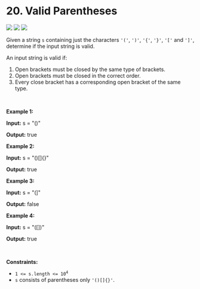 # 20. Valid Parentheses

![][easy-shield]
![][topic1-shield]
![][topic2-shield]

<div><p>Given a string <code>s</code> containing just the characters <code>'('</code>, <code>')'</code>, <code>'{'</code>, <code>'}'</code>, <code>'['</code> and <code>']'</code>, determine if the input string is valid.</p>

<p>An input string is valid if:</p>

<ol>
	<li>Open brackets must be closed by the same type of brackets.</li>
	<li>Open brackets must be closed in the correct order.</li>
	<li>Every close bracket has a corresponding open bracket of the same type.</li>
</ol>

<p>&nbsp;</p>
<p><strong>Example 1:</strong></p>

<div>
<p><strong>Input:</strong> <span>s = "()"</span></p>

<p><strong>Output:</strong> <span>true</span></p>
</div>

<p><strong>Example 2:</strong></p>

<div>
<p><strong>Input:</strong> <span>s = "()[]{}"</span></p>

<p><strong>Output:</strong> <span>true</span></p>
</div>

<p><strong>Example 3:</strong></p>

<div>
<p><strong>Input:</strong> <span>s = "(]"</span></p>

<p><strong>Output:</strong> <span>false</span></p>
</div>

<p><strong>Example 4:</strong></p>

<div>
<p><strong>Input:</strong> <span>s = "([])"</span></p>

<p><strong>Output:</strong> <span>true</span></p>
</div>

<p>&nbsp;</p>
<p><strong>Constraints:</strong></p>

<ul>
	<li><code>1 &lt;= s.length &lt;= 10<sup>4</sup></code></li>
	<li><code>s</code> consists of parentheses only <code>'()[]{}'</code>.</li>
</ul>
</div>
<!-- LINK GROUP -->

[easy-shield]: https://img.shields.io/badge/easy-46c6c2

[topic1-shield]: https://img.shields.io/badge/string-777

[topic2-shield]: https://img.shields.io/badge/stack-777

